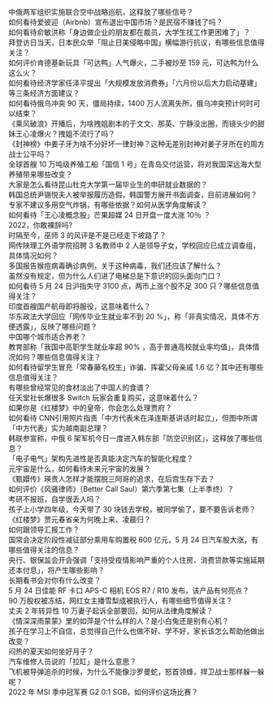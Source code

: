 中俄两军组织实施联合空中战略巡航，这释放了哪些信号？  
如何看待爱彼迎（Airbnb）宣布退出中国市场？是民宿不赚钱了吗？  
如何看待俞敏洪称「身边做企业的朋友都在裁员，大学生找工作更困难了」？  
拜登访日当天，日本民众举「阻止日美侵略中国」横幅游行抗议，有哪些信息值得关注？  
如何评价肯德基新玩具「可达鸭」人气爆火，二手被炒至 159 元，可达鸭为什么这么火？  
如何看待经济学家任泽平提出「大规模发放消费券」「六月份以后大力启动基建」等三条经济方面建议？  
如何看待俄乌冲突 90 天，僵局持续，1400 万人流离失所，俄乌冲突预计何时可以结束？  
《乘风破浪》开播后，为啥拽姐剧本的于文文、那英、宁静没出圈，而镜头少的甜妹王心凌爆火？拽姐不流行了吗？  
《封神榜》中姜子牙为啥不分好坏一律封神？这种无差别封神对姜子牙所在的周方战士公平吗？  
全球首艘 10 万吨级养殖工船「国信 1 号」在青岛交付运营，将对我国深远海大型养殖带来哪些改变？  
大家是怎么看待昆山杜克大学第一届毕业生的申研就业数据的？  
韩国总统尹锡悦夫人被举报履历造假，韩国警方展开书面调查，目前进展如何？  
专家不建议多用空气炸锅，有哪些依据？如何从医学角度解读？  
如何看待「王心凌概念股」芒果超媒 24 日开盘一度大涨 10％ ？  
2022，你敢裸辞吗?  
时隔至今，巫师 3 的风评是不是已经走下坡路了？  
网传陕理工外语学院招聘 3 名教师中 2 人是领导子女，学校回应已成立调查组，具体情况如何？  
多国报告猴痘病毒确诊病例，关于这种病毒，我们还应该了解什么？  
虽然没有规定，但为什么人们进了电梯总是下意识的回头面向门口？  
如何看待 5 月 24 日沪指失守 3100 点，两市上涨个股不足 300 只？哪些信息值得关注？  
印度首艘国产航母即将服役，这意味着什么？  
华东政法大学回应「网传毕业生就业率不到 20 %」，称「非真实情况，具体不方便透露」，反映了哪些问题？  
中国哪个城市适合养老？  
教育部称「我国中高职学生就业率超 90% ，高于普通高校就业率均值」，具体情况如何？哪些信息值得关注？  
如何看待留学生冒充「常春藤名校生」诈骗、挥霍父母亲戚 1.6 亿？其中还有哪些信息值得关注？  
有哪些曾经常见的食材淡出了中国人的食谱？  
任天堂社长爆很多 Switch 玩家会重复购买，这意味着什么？  
如果你是《红楼梦》中的皇帝，你会怎么处理贾府？  
如何看待 CNN引用照片指责「中方代表未在泽连斯基讲话时起立」，但图中所谓「中方代表」实为越南副总理？  
韩联参宣称，中俄 6 架军机今日一度进入韩东部「防空识别区」，这释放了哪些信息？  
「电子电气」架构先进性是否真能决定汽车的智能化程度？  
元宇宙是什么，如何看待未来元宇宙的发展？  
《甄嬛传》瑛贵人怎样才能摆脱三阿哥的追求，在后宫生存下去？  
如何评价《风骚律师》（Better Call Saul）第六季第七集（上半季终）？  
考研不报班，自学很丢人吗？  
孩子上小学四年级，今天带了 30 块钱去学校，被同学偷了，要不要告诉老师？  
《红楼梦》贾元春省亲为何晚上来、凌晨归？  
如何跟领导汇报工作？  
国常会决定阶段性减征部分乘用车购置税 600 亿元，5 月 24 日汽车股大涨，有哪些值得关注的信息？  
央行、银保监会开会强调「支持受疫情影响严重的个人住房、消费贷款等实施延期还本付息」，将产生哪些影响？  
长期看书会对你有什么改变？  
5 月 24 日佳能 RF 卡口 APS-C 相机 EOS R7 / R10 发布，该产品有何亮点？  
90 万股权被冻结，网红女主播雪梨成被执行人，有哪些细节值得关注？  
丈夫 2 年转异性 10 万妻子起诉全部要回，如何从法律角度解读？  
《情深深雨蒙蒙》里的如萍是个什么样的人？是小白兔还是别有心机？  
孩子在学习上不自信，总觉得自己什么也做不好、学不好，家长该怎么帮助他做出改变？  
闷热的夏天如何坐好月子？  
汽车维修人员说的「拉缸」是什么意思？  
飞机被导弹追杀的时候，为什么不能像沙罗曼蛇，怒首领蜂，捍卫战士那样躲一躲呢？  
2022 年 MSI 季中冠军赛 G2 0:1 SGB，如何评价这场比赛？  
